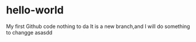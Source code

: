 # hello-world
My first Github code
nothing to da
It is a new branch,and I will do something to changge
asasdd
